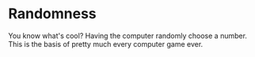 # Randomness
You know what's cool? Having the computer randomly choose a number. This is the basis of pretty much every computer game ever.

